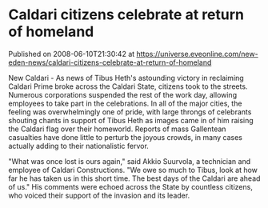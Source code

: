 # Caldari citizens celebrate at return of homeland
Published on 2008-06-10T21:30:42 at https://universe.eveonline.com/new-eden-news/caldari-citizens-celebrate-at-return-of-homeland

New Caldari - As news of Tibus Heth's astounding victory in reclaiming Caldari Prime broke across the Caldari State, citizens took to the streets. Numerous corporations suspended the rest of the work day, allowing employees to take part in the celebrations. In all of the major cities, the feeling was overwhelmingly one of pride, with large throngs of celebrants shouting chants in support of Tibus Heth as images came in of him raising the Caldari flag over their homeworld. Reports of mass Gallentean casualties have done little to perturb the joyous crowds, in many cases actually adding to their nationalistic fervor. 

"What was once lost is ours again," said Akkio Suurvola, a technician and employee of Caldari Constructions. "We owe so much to Tibus, look at how far he has taken us in this short time. The best days of the Caldari are ahead of us." His comments were echoed across the State by countless citizens, who voiced their support of the invasion and its leader.
